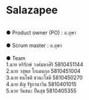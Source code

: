 # Salazapee

<br>●	Product owner (PO) : อ.อุษา</br>
<br>●	Scrum master : อ.อุษา</br>
<br>●	Team </br>
1.นาย หริรักษ์ วงศ์มหาศิริ 5810451144</br>
2.นาย วสุพล โกเมนกุล 5810451004</br>
3.นาย ธนโชติ ชวนะโชติ 5810450270</br>
4.นาย ธัญ รัฐถานาวิน 5810401015</br>
5.นาย วันชนะ  ปิ่นสุข 5810405355</br>
